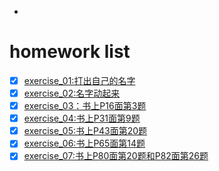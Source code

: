 -
# homework list
- [x] [exercise_01:打出自己的名字](https://github.com/kangjiehang/computational-physics_N2015301020076/blob/master/exercise_01.md )
- [x] [exercise_02:名字动起来](https://github.com/kangjiehang/computational-physics_N2015301020076/blob/master/exercise_02.md)
- [x] [exercise_03：书上P16面第3题](https://note.youdao.com/web/#/file/recent/markdown/WEB490a3520f0db827e502baf5884bfe1b8/)
- [x] [exercise_04:书上P31面第9题](https://note.youdao.com/web/#/file/recent/markdown/WEB691068fd22c748bb36409c82b6916b1e/)
- [x] [exercise_05:书上P43面第20题](https://note.youdao.com/web/#/file/recent/markdown/WEBf15129cd532c1cab9cfc556bf1686bb2/)
- [x] [exercise_06:书上P65面第14题](https://note.youdao.com/web/#/file/recent/markdown/WEB6fd243209f97482389c21a846fbcb709/)
- [x] [exercise_07:书上P80面第20题和P82面第26题](https://note.youdao.com/web/#/file/recent/markdown/WEBce4406e211a1e641f5f6a0172e2ca6c5/)
